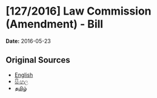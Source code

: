 # [127/2016] Law Commission (Amendment) - Bill

**Date:** 2016-05-23

## Original Sources

- [English](https://documents.gov.lk/view/bills/2016/5/127-2016_E.pdf)
- [සිංහල](https://documents.gov.lk/view/bills/2016/5/127-2016_S.pdf)
- [தமிழ்](https://documents.gov.lk/view/bills/2016/5/127-2016_T.pdf)

